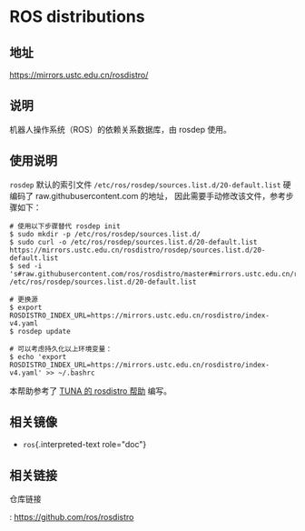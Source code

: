 # ROS distributions

## 地址

<https://mirrors.ustc.edu.cn/rosdistro/>

## 说明

机器人操作系统（ROS）的依赖关系数据库，由 rosdep 使用。

## 使用说明

`rosdep` 默认的索引文件 `/etc/ros/rosdep/sources.list.d/20-default.list`
硬编码了 raw.githubusercontent.com 的地址，
因此需要手动修改该文件，参考步骤如下：

    # 使用以下步骤替代 rosdep init
    $ sudo mkdir -p /etc/ros/rosdep/sources.list.d/
    $ sudo curl -o /etc/ros/rosdep/sources.list.d/20-default.list https://mirrors.ustc.edu.cn/rosdistro/rosdep/sources.list.d/20-default.list
    $ sed -i 's#raw.githubusercontent.com/ros/rosdistro/master#mirrors.ustc.edu.cn/rosdistro#g' /etc/ros/rosdep/sources.list.d/20-default.list

    # 更换源
    $ export ROSDISTRO_INDEX_URL=https://mirrors.ustc.edu.cn/rosdistro/index-v4.yaml
    $ rosdep update

    # 可以考虑持久化以上环境变量：
    $ echo 'export ROSDISTRO_INDEX_URL=https://mirrors.ustc.edu.cn/rosdistro/index-v4.yaml' >> ~/.bashrc

本帮助参考了 [TUNA 的 rosdistro
帮助](https://mirrors.tuna.tsinghua.edu.cn/help/rosdistro/) 编写。

## 相关镜像

-   `ros`{.interpreted-text role="doc"}

## 相关链接

仓库链接

:   <https://github.com/ros/rosdistro>
